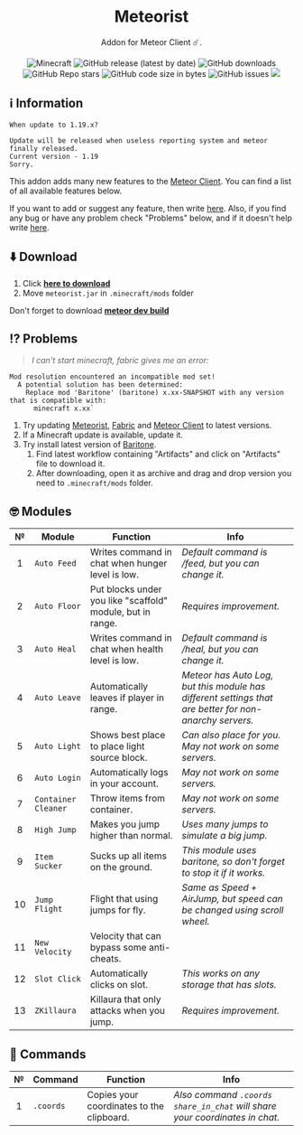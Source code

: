 <div align="center">
  <h1>Meteorist</h1>
  <p>Addon for Meteor Client ☄️.</p>
  <img alt="Minecraft" src="https://img.shields.io/badge/Minecraft-1.19-blue?logo=hackthebox&logoColor=white">
  <img alt="GitHub release (latest by date)" src="https://img.shields.io/github/v/release/Zgoly/Meteorist?color=green&logo=verizon&logoColor=white">
  <img alt="GitHub downloads" src="https://img.shields.io/github/downloads/Zgoly/Meteorist/total?color=purple&logo=github">
  <img alt="GitHub Repo stars" src="https://img.shields.io/github/stars/zgoly/meteorist?color=gold&logo=apachespark&logoColor=white">
  <img alt="GitHub code size in bytes" src="https://img.shields.io/github/languages/code-size/zgoly/meteorist?style=flat">
  <img alt="GitHub issues" src="https://img.shields.io/github/issues/zgoly/meteorist?style=flat">
  <img src="https://img.shields.io/badge/Tacos-Tasty-blue">
</div>

## ℹ️ Information
```
When update to 1.19.x?

Update will be released when useless reporting system and meteor finally released.
Current version - 1.19
Sorry.
```

This addon adds many new features to the [Meteor Client](https://meteorclient.com/). You can find a list of all available features below.

If you want to add or suggest any feature, then write [here](https://github.com/Zgoly/Meteorist/issues/new?assignees=&labels=enhancement&template=feature_request.yml&title=%5BSuggestion%5D+). Also, if you find any bug or have any problem check "Problems" below, and if it doesn't help write [here](https://github.com/Zgoly/Meteorist/issues/new?assignees=&labels=bug&template=bug.yml&title=%5BBug%5D+).

## ⬇️ Download
1. Click **[here to download](https://github.com/zgoly/meteorist/releases/latest/download/meteorist.jar)**
2. Move `meteorist.jar` in `.minecraft/mods` folder

Don't forget to download **[meteor dev build](https://meteorclient.com/download?devBuild=latest)**

## ⁉️ Problems
>*I can't start minecraft, fabric gives me an error:*
```
Mod resolution encountered an incompatible mod set!
  A potential solution has been determined:
    Replace mod 'Baritone' (baritone) x.xx-SNAPSHOT with any version that is compatible with:
      minecraft x.xx`
```
1. Try updating [Meteorist](https://github.com/zgoly/meteorist/releases/latest/download/meteorist.jar), [Fabric](https://fabricmc.net/use/installer) and [Meteor Client](https://meteorclient.com/download?devBuild=latest) to latest versions.
2. If a Minecraft update is available, update it.
3. Try install latest version of [Baritone](https://github.com/cabaletta/baritone/actions).
    1. Find latest workflow containing "Artifacts" and click on "Artifacts" file to download it.
    2. After downloading, open it as archive and drag and drop version you need to `.minecraft/mods` folder.

## 🤓 Modules
|№|Module|Function|Info|
|:----:|--|--|--|
|1|`Auto Feed`|Writes command in chat when hunger level is low.|*Default command is /feed, but you can change it.*|
|2|`Auto Floor`|Put blocks under you like "scaffold" module, but in range.|*Requires improvement.*|
|3|`Auto Heal`|Writes command in chat when health level is low.|*Default command is /heal, but you can change it.*|
|4|`Auto Leave`|Automatically leaves if player in range.|*Meteor has Auto Log, but this module has different settings that are better for non-anarchy servers.*|
|5|`Auto Light`|Shows best place to place light source block.|*Can also place for you. May not work on some servers.*|
|6|`Auto Login`|Automatically logs in your account.|*May not work on some servers.*|
|7|`Container Cleaner`|Throw items from container.|*May not work on some servers.*|
|8|`High Jump`|Makes you jump higher than normal.|*Uses many jumps to simulate a big jump.*|
|9|`Item Sucker`|Sucks up all items on the ground.|*This module uses baritone, so don't forget to stop it if it works.*|
|10|`Jump Flight`|Flight that using jumps for fly.|*Same as Speed + AirJump, but speed can be changed using scroll wheel.*|
|11|`New Velocity`|Velocity that can bypass some anti-cheats.||
|12|`Slot Click`|Automatically clicks on slot.|*This works on any storage that has slots.*|
|13|`ZKillaura`|Killaura that only attacks when you jump.|*Requires improvement.*|

## 📄 Commands
|№|Command|Function|Info|
|:----:|--|--|--|
|1|`.coords`|Copies your coordinates to the clipboard.|*Also command `.coords share_in_chat` will share your coordinates in chat.*|

